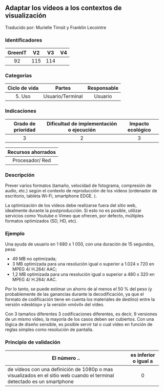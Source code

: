 ## Adaptar los vídeos a los contextos de visualización
Traducido por: Murielle Timsit y Franklin Lecointre

### Identificadores

| GreenIT |  V2  |  V3  |  V4  |
|:-------:|:----:|:----:|:----:|
|   92   |  115 |  114 |  	|

### Categorías

| Ciclo de vida | Partes | Responsable |
|:---------:|:----:|:----:|
| 5. Uso | Usuario/Terminal | Usuario |

### Indicaciones

| Grado de prioridad   | Dificultad de implementación o ejecución | Impacto ecológico   |
|:-------------------:|:-------------------------:|:---------------------:|
| 3 | 2 | 3 |

| Recursos ahorrados |
|:----------------------------------------------------------:|
| Procesador/ Red  |

### Descripción

Prever varios formatos (tamaño, velocidad de fotograma, compresión de audio, etc.) según el contexto de reproducción de los vídeos (ordenador de escritorio, tableta Wi-Fi, smartphone EDGE. ).

La optimización de los vídeos debe realizarse fuera del sitio web, idealmente durante la postproducción. Si esto no es posible, utilizar servicios como Youtube o Vimeo que ofrecen, por defecto, múltiples formatos optimizados (SD, HD, etc).

### Ejemplo

Una ayuda de usuario en 1 680 x 1 050, con una duración de 15 segundos, pesa:
 - 49 MB no optimizada;
 - 3 MB optimizada para una resolución igual o superior a 1.024 x 720 en MPEG 4/ H.264/ AAC;
 - 1,2 MB optimizada para una resolución igual o superior a 480 x 320 en MPEG 4/ H.264/ AAC.

Por lo tanto, se puede estimar un ahorro de al menos el 50 % del peso (y probablemente de las ganancias durante la decodificación, ya que el formato de codificación tiene en cuenta los materiales de destino) entre la versión «desktop» y la versión «móvil» del vídeo.

Con 3 tamaños diferentes 3 codificaciones diferentes, es decir, 9 versiones de un mismo vídeo, la mayoría de los casos deben ser cubiertos. Con una lógica de diseño sensible, es posible servir tal o cual vídeo en función de reglas simples como resolución de pantalla.

### Principio de validación

| El número ..   | es inferior o igual a   |  
|-------------------|:-------------------------:|
| de vídeos con una definición de 1080p o mas visualizados en el sitio web cuando el terminal detectado es un smartphone  |  0 |


